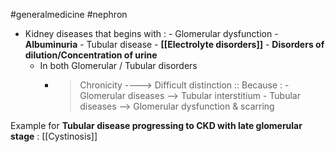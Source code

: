  #generalmedicine #nephron 
 - Kidney diseases that begins with :
		 - Glomerular dysfunction
			 - **Albuminuria**
		- Tubular disease 
			- **[[Electrolyte disorders]]**
			- **Disorders of dilution/Concentration of urine**
	- In both Glomerular / Tubular disorders
		- > Chronicity ----> Difficult distinction :: Because :
					- Glomerular diseases --> Tubular interstitium
					- Tubular diseases --> Glomerular dysfunction & scarring

Example for **Tubular disease progressing to CKD with late glomerular stage** : [[Cystinosis]]